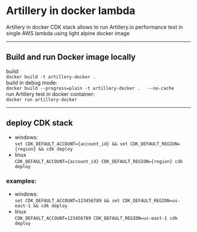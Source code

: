 # Artillery in docker lambda
Artillery in docker CDK stack allows to run Artillery.io performance test in single AWS lambda using light alpine docker image 
***

## Build and run Docker image locally
build:  
`docker build -t artillery-docker .`  
build in debug mode:  
`docker build --progress=plain -t artillery-docker .   --no-cache`  
run Artillery test in docker container:  
`docker run artillery-docker`
***

## deploy CDK stack
 * windows: \
`set CDK_DEFAULT_ACCOUNT={account_id} && set CDK_DEFAULT_REGION={region} && cdk deploy`
* linux \
`CDK_DEFAULT_ACCOUNT={account_id} CDK_DEFAULT_REGION={region} cdk deploy`

### examples:
 * windows: \
`set CDK_DEFAULT_ACCOUNT=123456789 && set CDK_DEFAULT_REGION=us-east-1 && cdk deploy`
* linux \
`CDK_DEFAULT_ACCOUNT=123456789 CDK_DEFAULT_REGION=us-east-1 cdk deploy`